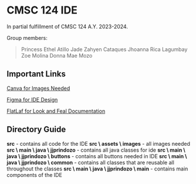 # **CMSC 124 IDE**

In partial fulfillment of CMSC 124 A.Y. 2023-2024.

Group members:

> Princess Ethel Atillo
> Jade Zahyen Cataques
> Jhoanna Rica Lagumbay
> Zoe Molina
> Donna Mae Mozo

## Important Links

[Canva for Images Needed](https://www.canva.com/design/DAFvaX6CoH8/EUn4byC6XGrWyc5wMzJERg/edit?utm_content=DAFvaX6CoH8&utm_campaign=designshare&utm_medium=link2&utm_source=sharebutton)

[Figma for IDE Design](https://www.figma.com/file/ibBGeQiizNjCklskpr56s9/Adunami-IDE?type=design&node-id=0:1&mode=design&t=HuysQX8UZngm80ns-1)

[FlatLaf for Look and Feal Documentation](https://www.formdev.com/flatlaf/)

## Directory Guide

**src** - contains all code for the IDE
**src \ assets \ images** - all images needed
**src \ main \ java \ jjprindozo** - contains all java classes for ide
**src \ main \ java \ jjprindozo \ buttons** - contains all buttons needed in IDE
**src \ main \ java \ jjprindozo \ common** - contains all classes that are reusable all throughout the classes
**src \ main \ java \ jjprindozo \ main** - contains main components of the IDE
